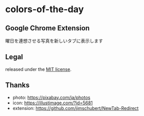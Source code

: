 # colors-of-the-day

## Google Chrome Extension
曜日を連想させる写真を新しいタブに表示します


## Legal
released under the [MIT license](http://bit.ly/mit-license). 


## Thanks
- photo: https://pixabay.com/ja/photos
- icon: https://illustimage.com/?id=5681
- extension: https://github.com/jimschubert/NewTab-Redirect

